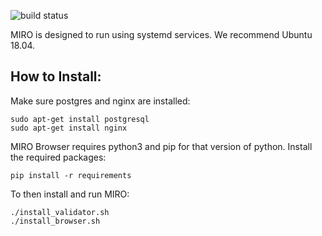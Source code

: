 ![build status](https://travis-ci.org/rpki-miro/miro_2.0.svg?branch=master)


MIRO is designed to run using systemd services. We recommend Ubuntu 18.04.


## How to Install:

Make sure postgres and nginx are installed:
```
sudo apt-get install postgresql
sudo apt-get install nginx
```

MIRO Browser requires python3 and pip for that version of python. Install the required packages:
```
pip install -r requirements
```

To then install and run MIRO:

```
./install_validator.sh
./install_browser.sh
```
